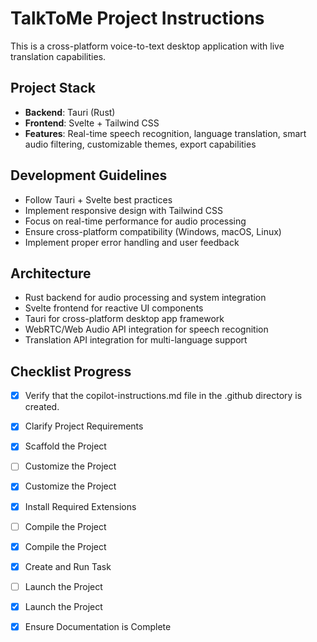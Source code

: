 # TalkToMe Project Instructions

This is a cross-platform voice-to-text desktop application with live translation capabilities.

## Project Stack
- **Backend**: Tauri (Rust)
- **Frontend**: Svelte + Tailwind CSS
- **Features**: Real-time speech recognition, language translation, smart audio filtering, customizable themes, export capabilities

## Development Guidelines
- Follow Tauri + Svelte best practices
- Implement responsive design with Tailwind CSS
- Focus on real-time performance for audio processing
- Ensure cross-platform compatibility (Windows, macOS, Linux)
- Implement proper error handling and user feedback

## Architecture
- Rust backend for audio processing and system integration
- Svelte frontend for reactive UI components
- Tauri for cross-platform desktop app framework
- WebRTC/Web Audio API integration for speech recognition
- Translation API integration for multi-language support

## Checklist Progress

- [x] Verify that the copilot-instructions.md file in the .github directory is created.

- [x] Clarify Project Requirements
	<!-- Requirements already defined in CLAUDE.md and SDD.md -->

- [x] Scaffold the Project
	<!-- Created Tauri + Svelte project structure with TalkToMe interface -->

- [ ] Customize the Project
	<!-- Implement TalkToMe specific features and components -->

- [x] Customize the Project
	<!-- Implemented TalkToMe voice-to-text interface with translation features -->

- [x] Install Required Extensions
	<!-- Installed Tailwind CSS IntelliSense extension -->

- [ ] Compile the Project
	<!-- Build and test the Tauri application -->

- [x] Compile the Project
	<!-- Build and test the Tauri application -->

- [x] Create and Run Task
	<!-- Set up development and build tasks -->

- [ ] Launch the Project
	<!-- Run the application in development mode -->

- [x] Launch the Project
	<!-- Application is running successfully in development mode -->

- [x] Ensure Documentation is Complete
	<!-- README.md updated with comprehensive project information -->
